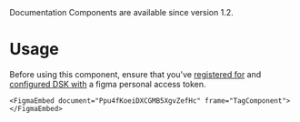 <Banner title="Version Feature">
  Documentation Components are available since version 1.2.
</Banner>

# Usage

Before using this component, ensure that you've [registered for](https://www.figma.com/developers/api#access-tokens) 
and [configured DSK with](The-Frontend/Configuration?t=readme&)
a figma personal access token.

```
<FigmaEmbed document="Ppu4fKoeiDXCGMB5XgvZefHc" frame="TagComponent"></FigmaEmbed>
```

